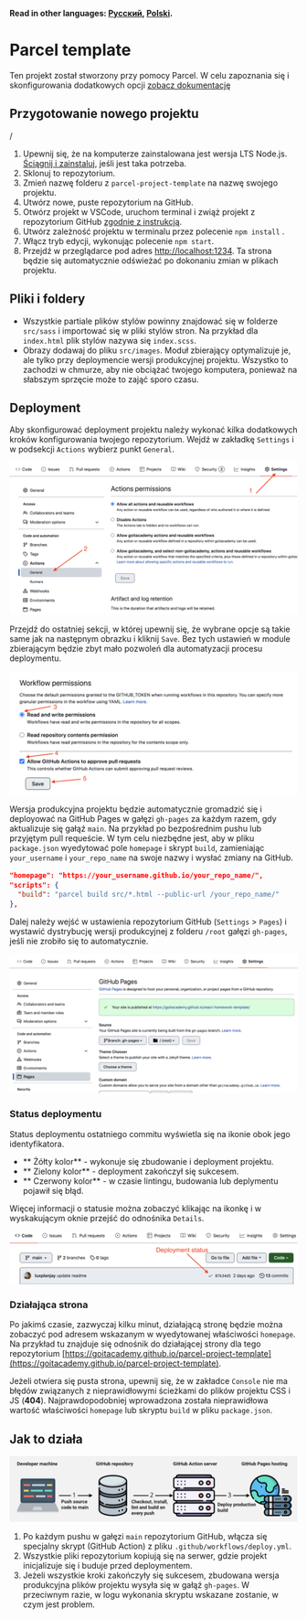 **Read in other languages: [Русский](README.md), [Polski](README.pl.md).**

# Parcel template

Ten projekt został stworzony przy pomocy Parcel. W celu zapoznania się i skonfigurowania dodatkowych opcji [zobacz dokumentację](https://parceljs.org/)

## Przygotowanie nowego projektu
/
1. Upewnij się, że na komputerze zainstalowana jest wersja LTS Node.js. [Ściągnij i zainstaluj](https://nodejs.org/en/), jeśli jest taka potrzeba.
2. Sklonuj to repozytorium.
3. Zmień nazwę folderu z `parcel-project-template` na nazwę swojego projektu.
4. Utwórz nowe, puste repozytorium na GitHub.
5. Otwórz projekt w VSCode, uruchom terminal i zwiąż projekt z repozytorium GitHub [zgodnie z instrukcją](https://docs.github.com/en/get-started/getting-started-with-git/managing-remote-repositories#changing-a-remote-repositorys-url).
6. Utwórz zależność projektu w terminalu przez polecenie `npm install` .
7. Włącz tryb edycji, wykonując polecenie `npm start`.
8. Przejdź w przeglądarce pod adres [http://localhost:1234](http://localhost:1234). Ta strona będzie się automatycznie odświeżać po dokonaniu zmian w plikach projektu.

## Pliki i foldery

- Wszystkie partiale plików stylów powinny znajdować się w folderze `src/sass` i importować się w pliki stylów stron. Na przykład dla `index.html` plik stylów nazywa się  `index.scss`.
- Obrazy dodawaj do pliku `src/images`. Moduł zbierający optymalizuje je, ale tylko przy deploymencie wersji produkcyjnej projektu. Wszystko to zachodzi w chmurze, aby nie obciążać twojego komputera, ponieważ na słabszym sprzęcie może to zająć sporo czasu.

## Deployment

Aby skonfigurować deployment projektu należy wykonać kilka dodatkowych kroków konfigurowania twojego repozytorium. Wejdź w zakładkę `Settings` i w podsekcji `Actions` wybierz punkt `General`.


![GitHub actions settings](./assets/actions-config-step-1.png)

Przejdź do ostatniej sekcji, w której upewnij się, że wybrane opcje są takie same jak na następnym obrazku i kliknij `Save`. Bez tych ustawień w module zbierającym będzie zbyt mało pozwoleń dla automatyzacji procesu deploymentu.

![GitHub actions settings](./assets/actions-config-step-2.png)

Wersja produkcyjna projektu będzie automatycznie gromadzić się i deployować na GitHub Pages w gałęzi `gh-pages` za każdym razem, gdy aktualizuje się gałąź `main`. Na przykład po bezpośrednim pushu lub przyjętym pull requeście. W tym celu niezbędne jest, aby w pliku `package.json` wyedytować pole `homepage` i skrypt `build`, zamieniając `your_username` i `your_repo_name` na swoje nazwy i wysłać zmiany na GitHub.

```json
"homepage": "https://your_username.github.io/your_repo_name/",
"scripts": {
  "build": "parcel build src/*.html --public-url /your_repo_name/"
},
```

Dalej należy wejść w ustawienia repozytorium GitHub (`Settings` > `Pages`) i wystawić dystrybucję wersji produkcyjnej z folderu `/root` gałęzi `gh-pages`, jeśli nie zrobiło się to automatycznie.

![GitHub Pages settings](./assets/repo-settings.png)

### Status deploymentu

Status deploymentu ostatniego commitu wyświetla się na ikonie obok jego identyfikatora.

- ** Żółty kolor** - wykonuje się zbudowanie i deployment projektu.
- ** Zielony kolor** - deployment zakończył się sukcesem.
- ** Czerwony kolor** - w czasie lintingu, budowania lub deplymentu pojawił się błąd.

Więcej informacji o statusie można zobaczyć klikając na ikonkę i w wyskakującym oknie przejść do odnośnika `Details`.

![Deployment status](./assets/status.png)

### Działająca strona

Po jakimś czasie, zazwyczaj kilku minut, działającą stronę będzie można zobaczyć pod adresem wskazanym w wyedytowanej właściwości `homepage`. Na przykład tu znajduje się odnośnik do działającej strony dla tego repozytorium
 [https://goitacademy.github.io/parcel-project-template](https://goitacademy.github.io/parcel-project-template).


Jeżeli otwiera się pusta strona, upewnij się, że w zakładce `Console` nie ma błędów związanych z nieprawidłowymi ścieżkami do plików projektu CSS i JS (**404**). Najprawdopodobniej wprowadzona została nieprawidłowa wartość właściwości `homepage` lub skryptu `build` w pliku `package.json`.

## Jak to działa

![How it works](./assets/how-it-works.png)

1. Po każdym pushu w gałęzi `main` repozytorium GitHub, włącza się specjalny skrypt (GitHub Action) z pliku `.github/workflows/deploy.yml`.
2. Wszystkie pliki repozytorium kopiują się na serwer, gdzie projekt inicjalizuje się i buduje przed deploymentem.
3. Jeżeli wszystkie kroki zakończyły się sukcesem, zbudowana wersja produkcyjna plików projektu wysyła się w gałąź `gh-pages`. W przeciwnym razie, w logu wykonania skryptu wskazane zostanie, w czym jest problem.

